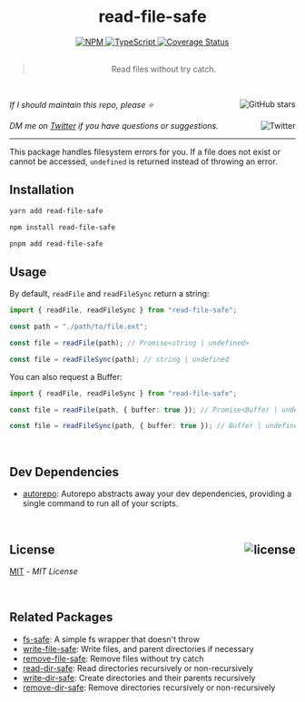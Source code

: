 <!--BEGIN HEADER-->
<div id="top" align="center">
  <h1>read-file-safe</h1>
  <a href="https://npmjs.com/package/read-file-safe">
    <img alt="NPM" src="https://img.shields.io/npm/v/read-file-safe.svg">
  </a>
  <a href="https://github.com/bconnorwhite/read-file-safe">
    <img alt="TypeScript" src="https://img.shields.io/github/languages/top/bconnorwhite/read-file-safe.svg">
  </a>
  <a href="https://coveralls.io/github/bconnorwhite/read-file-safe?branch=master">
    <img alt="Coverage Status" src="https://img.shields.io/coveralls/github/bconnorwhite/read-file-safe.svg?branch=master">
  </a>
</div>

<br />

<blockquote align="center">Read files without try catch.</blockquote>

<br />

_If I should maintain this repo, please ⭐️_
<a href="https://github.com/bconnorwhite/read-file-safe">
  <img align="right" alt="GitHub stars" src="https://img.shields.io/github/stars/bconnorwhite/read-file-safe?label=%E2%AD%90%EF%B8%8F&style=social">
</a>

_DM me on [Twitter](https://twitter.com/bconnorwhite) if you have questions or suggestions._
<a href="https://twitter.com/bconnorwhite">
  <img align="right" alt="Twitter" src="https://img.shields.io/twitter/url?label=%40bconnorwhite&style=social&url=https%3A%2F%2Ftwitter.com%2Fbconnorwhite">
</a>

---
<!--END HEADER-->

This package handles filesystem errors for you. If a file does not exist or cannot be accessed, `undefined` is returned instead of throwing an error.

## Installation

```sh
yarn add read-file-safe
```

```sh
npm install read-file-safe
```

```sh
pnpm add read-file-safe
```

## Usage

By default, `readFile` and `readFileSync` return a string:

```ts
import { readFile, readFileSync } from "read-file-safe";

const path = "./path/to/file.ext";

const file = readFile(path); // Promise<string | undefined>

const file = readFileSync(path); // string | undefined
```

You can also request a Buffer:

```ts
import { readFile, readFileSync } from "read-file-safe";

const file = readFile(path, { buffer: true }); // Promise<Buffer | undefined>

const file = readFileSync(path, { buffer: true }); // Buffer | undefined
```

<!--BEGIN FOOTER-->

<br />

<h2>Dev Dependencies</h2>

- [autorepo](https://www.npmjs.com/package/autorepo): Autorepo abstracts away your dev dependencies, providing a single command to run all of your scripts.


<br />

<h2 id="license">License <a href="https://opensource.org/licenses/MIT"><img align="right" alt="license" src="https://img.shields.io/npm/l/read-file-safe.svg"></a></h2>

[MIT](https://opensource.org/licenses/MIT) - _MIT License_
<!--END FOOTER-->

<br />

## Related Packages

- [fs-safe](https://www.npmjs.com/package/fs-safe): A simple fs wrapper that doesn't throw
- [write-file-safe](https://www.npmjs.com/package/write-file-safe): Write files, and parent directories if necessary
- [remove-file-safe](https://www.npmjs.com/package/remove-file-safe): Remove files without try catch
- [read-dir-safe](https://www.npmjs.com/package/read-dir-safe): Read directories recursively or non-recursively
- [write-dir-safe](https://www.npmjs.com/package/write-dir-safe): Create directories and their parents recursively
- [remove-dir-safe](https://www.npmjs.com/package/remove-dir-safe): Remove directories recursively or non-recursively
